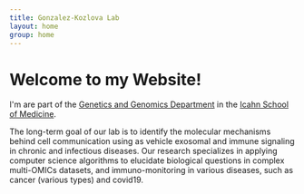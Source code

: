 ```yaml
---
title: Gonzalez-Kozlova Lab
layout: home
group: home
---
```


# Welcome to my Website!

I'm are part of the [Genetics and Genomics Department]( XXX ) in the [Icahn School of Medicine](https://icahn.mssm.edu/).

The long-term goal of our lab is to identify the molecular mechanisms behind cell communication using as vehicle exosomal and immune signaling in chronic and infectious diseases. Our research specializes in applying computer science algorithms to elucidate biological questions in complex multi-OMICs datasets, and immuno-monitoring in various diseases, such as cancer (various types) and covid19. 
